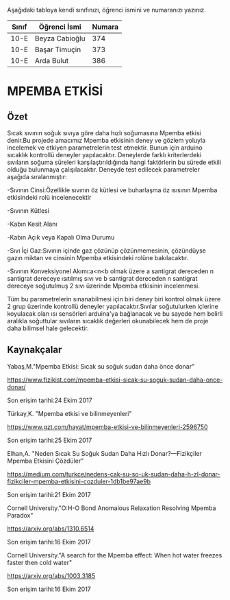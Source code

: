 

Aşağıdaki tabloya kendi sınıfınızı, öğrenci ismini ve numaranızı yazınız. 

Sınıf | Öğrenci İsmi  | Numara
-------|----------------|--------
10-E   | Beyza Cabioğlu| 374
10-E   | Başar Timuçin | 373
10-E   | Arda Bulut    | 386
#  MPEMBA ETKİSİ
## Özet
Sıcak sıvının soğuk sıvıya göre daha hızlı soğumasına Mpemba etkisi denir.Bu projede amacımız Mpemba etkisinin deney ve gözlem yoluyla incelemek ve etkiyen parametrelerin test etmektir. Bunun için arduino sıcaklık kontrollü  deneyler yapılacaktır. Deneylerde farklı kriterlerdeki sıvıların soğuma  süreleri karşılaştırıldığında hangi faktörlerin bu sürede etkili olduğu bulunmaya çalışılacaktır. Deneyde test edilecek parametreler aşağıda sıralanmıştır:

-Sıvının Cinsi:Özellikle sıvının öz kütlesi ve buharlaşma öz ısısının Mpemba etkisindeki rolü incelenecektir

-Sıvının Kütlesi

-Kabın Kesit Alanı

-Kabın Açık veya Kapalı Olma Durumu

-Sıvı İçi Gaz:Sıvının içinde gaz çözünüp çözünmemesinin, çözündüyse gazın miktarı ve cinsinin Mpemba etkisindeki rolüne bakılacaktır.

-Sıvının Konveksiyonel Akımı:a<n<b olmak üzere a santigrat dereceden n santigrat dereceye ısıtılmış sıvı ve b santigrat dereceden n santigrat dereceye soğutulmuş 2 sıvı üzerinde Mpemba etkisinin incelenmesi.
  
  Tüm bu parametrelerin sınanabilmesi için biri deney biri kontrol olmak üzere 2 grup üzerinde kontrollü deneyler yapılacaktır.Sıvılar soğutulurken içlerine koyulacak olan ısı sensörleri arduina'ya bağlanacak ve bu sayede hem belirli aralıkla soğuttular sıvıların sıcaklık değerleri okunabilecek hem de proje daha bilimsel hale gelecektir. 

## Kaynakçalar  
Yabaş,M."Mpemba Etkisi: Sıcak su soğuk sudan daha önce donar"

https://www.fizikist.com/mpemba-etkisi-sicak-su-soguk-sudan-daha-once-donar/

Son erişim tarihi:24 Ekim 2017


Türkay,K. "Mpemba etkisi ve bilinmeyenleri"

https://www.gzt.com/hayat/mpemba-etkisi-ve-bilinmeyenleri-2596750

Son erişim tarihi:25 Ekim 2017


Elhan,A. "Neden Sıcak Su Soğuk Sudan Daha Hızlı Donar?—Fizikçiler Mpemba Etkisini Çözdüler"

https://medium.com/turkce/nedens-cak-su-so-uk-sudan-daha-h-zl-donar-fizikciler-mpemba-etkisini-cozduler-1db1be97ae9b

Son erişim tarihi:21 Ekim 2017


Cornell University."O:H-O Bond Anomalous Relaxation Resolving Mpemba Paradox"

https://arxiv.org/abs/1310.6514

Son erişim tarihi:16 Ekim 2017


Cornell University."A search for the Mpemba effect: When hot water freezes faster then cold water"

https://arxiv.org/abs/1003.3185

Son erişim tarihi:16 Ekim 2017
